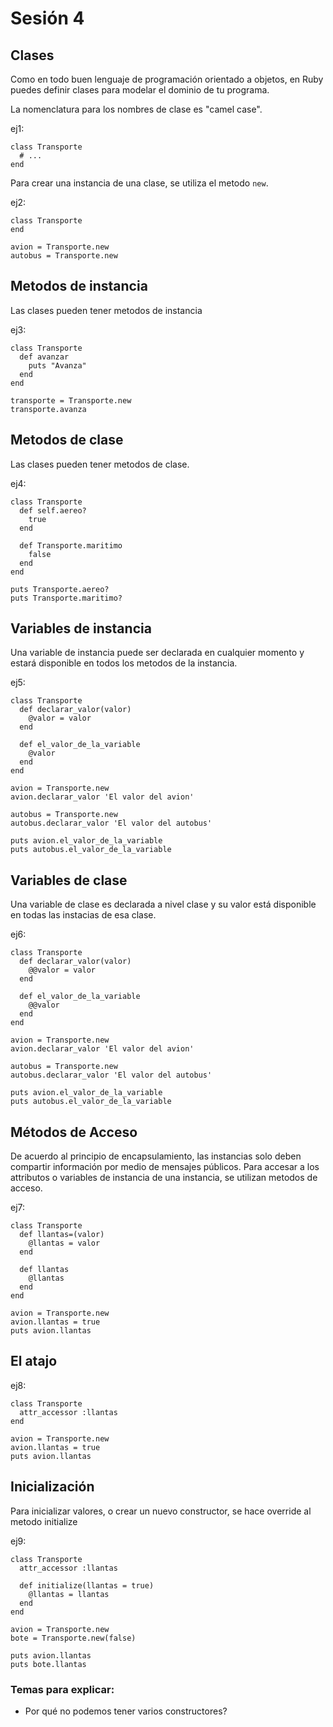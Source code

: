 # Sesión 4

## Clases

Como en todo buen lenguaje de programación orientado a objetos, en Ruby
puedes definir clases para modelar el dominio de tu programa.

La nomenclatura para los nombres de clase es "camel case".

ej1:

    class Transporte
      # ...
    end

Para crear una instancia de una clase, se utiliza el metodo `new`.

ej2:

    class Transporte
    end

    avion = Transporte.new
    autobus = Transporte.new

## Metodos de instancia
Las clases pueden tener metodos de instancia

ej3:

    class Transporte
      def avanzar
        puts "Avanza"
      end
    end

    transporte = Transporte.new
    transporte.avanza


## Metodos de clase
Las clases pueden tener metodos de clase.

ej4:

    class Transporte
      def self.aereo?
        true
      end

      def Transporte.maritimo
        false
      end
    end

    puts Transporte.aereo?
    puts Transporte.maritimo?

## Variables de instancia
Una variable de instancia puede ser declarada en cualquier momento y estará
disponible en todos los metodos de la instancia.

ej5:

    class Transporte
      def declarar_valor(valor)
        @valor = valor
      end

      def el_valor_de_la_variable
        @valor
      end
    end

    avion = Transporte.new
    avion.declarar_valor 'El valor del avion'

    autobus = Transporte.new
    autobus.declarar_valor 'El valor del autobus'

    puts avion.el_valor_de_la_variable
    puts autobus.el_valor_de_la_variable

## Variables de clase
Una variable de clase es declarada a nivel clase y su valor está disponible
en todas las instacias de esa clase.

ej6:

    class Transporte
      def declarar_valor(valor)
        @@valor = valor
      end

      def el_valor_de_la_variable
        @@valor
      end
    end

    avion = Transporte.new
    avion.declarar_valor 'El valor del avion'

    autobus = Transporte.new
    autobus.declarar_valor 'El valor del autobus'

    puts avion.el_valor_de_la_variable
    puts autobus.el_valor_de_la_variable

## Métodos de Acceso
De acuerdo al principio de encapsulamiento, las instancias solo deben compartir
información por medio de mensajes públicos. Para accesar a los attributos o
variables de instancia de una instancia, se utilizan metodos de acceso.

ej7:

    class Transporte
      def llantas=(valor)
        @llantas = valor
      end

      def llantas
        @llantas
      end
    end

    avion = Transporte.new
    avion.llantas = true
    puts avion.llantas

## El atajo

ej8:

    class Transporte
      attr_accessor :llantas
    end

    avion = Transporte.new
    avion.llantas = true
    puts avion.llantas

## Inicialización
Para inicializar valores, o crear un nuevo constructor, se hace override al metodo
initialize

ej9:

    class Transporte
      attr_accessor :llantas

      def initialize(llantas = true)
        @llantas = llantas
      end
    end

    avion = Transporte.new
    bote = Transporte.new(false)

    puts avion.llantas
    puts bote.llantas

### Temas para explicar:
* Por qué no podemos tener varios constructores?
